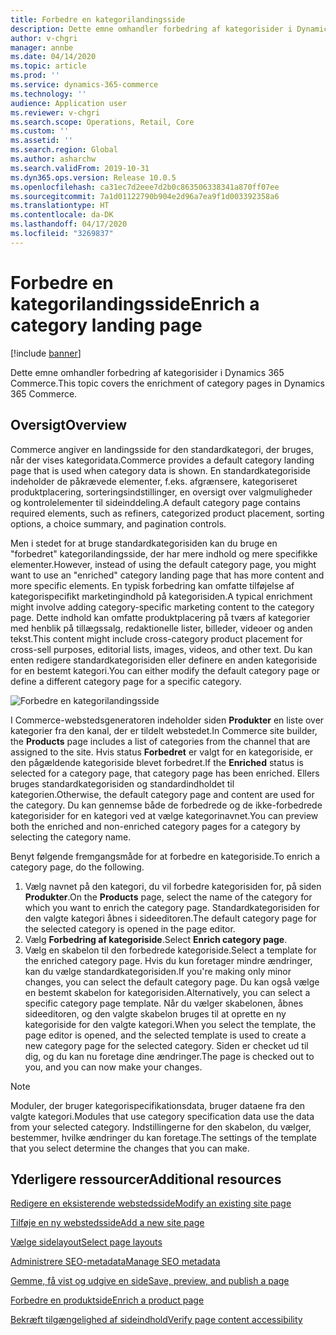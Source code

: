 ```yaml
---
title: Forbedre en kategorilandingsside
description: Dette emne omhandler forbedring af kategorisider i Dynamics 365 Commerce.
author: v-chgri
manager: annbe
ms.date: 04/14/2020
ms.topic: article
ms.prod: ''
ms.service: dynamics-365-commerce
ms.technology: ''
audience: Application user
ms.reviewer: v-chgri
ms.search.scope: Operations, Retail, Core
ms.custom: ''
ms.assetid: ''
ms.search.region: Global
ms.author: asharchw
ms.search.validFrom: 2019-10-31
ms.dyn365.ops.version: Release 10.0.5
ms.openlocfilehash: ca31ec7d2eee7d2b0c863506338341a870ff07ee
ms.sourcegitcommit: 7a1d01122790b904e2d96a7ea9f1d003392358a6
ms.translationtype: HT
ms.contentlocale: da-DK
ms.lasthandoff: 04/17/2020
ms.locfileid: "3269837"
---
```

# <a name="enrich-a-category-landing-page"></a><span data-ttu-id="b9a3f-103">Forbedre en kategorilandingsside</span><span class="sxs-lookup"><span data-stu-id="b9a3f-103">Enrich a category landing page</span></span>


[!include [banner](includes/banner.md)]

<span data-ttu-id="b9a3f-104">Dette emne omhandler forbedring af kategorisider i Dynamics 365 Commerce.</span><span class="sxs-lookup"><span data-stu-id="b9a3f-104">This topic covers the enrichment of category pages in Dynamics 365 Commerce.</span></span>

## <a name="overview"></a><span data-ttu-id="b9a3f-105">Oversigt</span><span class="sxs-lookup"><span data-stu-id="b9a3f-105">Overview</span></span>

<span data-ttu-id="b9a3f-106">Commerce angiver en landingsside for den standardkategori, der bruges, når der vises kategoridata.</span><span class="sxs-lookup"><span data-stu-id="b9a3f-106">Commerce provides a default category landing page that is used when category data is shown.</span></span> <span data-ttu-id="b9a3f-107">En standardkategoriside indeholder de påkrævede elementer, f.eks. afgrænsere, kategoriseret produktplacering, sorteringsindstillinger, en oversigt over valgmuligheder og kontrolelementer til sideinddeling.</span><span class="sxs-lookup"><span data-stu-id="b9a3f-107">A default category page contains required elements, such as refiners, categorized product placement, sorting options, a choice summary, and pagination controls.</span></span> 

<span data-ttu-id="b9a3f-108">Men i stedet for at bruge standardkategorisiden kan du bruge en "forbedret" kategorilandingsside, der har mere indhold og mere specifikke elementer.</span><span class="sxs-lookup"><span data-stu-id="b9a3f-108">However, instead of using the default category page, you might want to use an "enriched" category landing page that has more content and more specific elements.</span></span> <span data-ttu-id="b9a3f-109">En typisk forbedring kan omfatte tilføjelse af kategorispecifikt marketingindhold på kategorisiden.</span><span class="sxs-lookup"><span data-stu-id="b9a3f-109">A typical enrichment might involve adding category-specific marketing content to the category page.</span></span> <span data-ttu-id="b9a3f-110">Dette indhold kan omfatte produktplacering på tværs af kategorier med henblik på tillægssalg, redaktionelle lister, billeder, videoer og anden tekst.</span><span class="sxs-lookup"><span data-stu-id="b9a3f-110">This content might include cross-category product placement for cross-sell purposes, editorial lists, images, videos, and other text.</span></span> <span data-ttu-id="b9a3f-111">Du kan enten redigere standardkategorisiden eller definere en anden kategoriside for en bestemt kategori.</span><span class="sxs-lookup"><span data-stu-id="b9a3f-111">You can either modify the default category page or define a different category page for a specific category.</span></span>

![Forbedre en kategorilandingsside](./media/CategoryLandingPages.png)

<span data-ttu-id="b9a3f-113">I Commerce-webstedsgeneratoren indeholder siden **Produkter** en liste over kategorier fra den kanal, der er tildelt webstedet.</span><span class="sxs-lookup"><span data-stu-id="b9a3f-113">In Commerce site builder, the **Products** page includes a list of categories from the channel that are assigned to the site.</span></span> <span data-ttu-id="b9a3f-114">Hvis status **Forbedret** er valgt for en kategoriside, er den pågældende kategoriside blevet forbedret.</span><span class="sxs-lookup"><span data-stu-id="b9a3f-114">If the **Enriched** status is selected for a category page, that category page has been enriched.</span></span> <span data-ttu-id="b9a3f-115">Ellers bruges standardkategorisiden og standardindholdet til kategorien.</span><span class="sxs-lookup"><span data-stu-id="b9a3f-115">Otherwise, the default category page and content are used for the category.</span></span> <span data-ttu-id="b9a3f-116">Du kan gennemse både de forbedrede og de ikke-forbedrede kategorisider for en kategori ved at vælge kategorinavnet.</span><span class="sxs-lookup"><span data-stu-id="b9a3f-116">You can preview both the enriched and non-enriched category pages for a category by selecting the category name.</span></span>

<span data-ttu-id="b9a3f-117">Benyt følgende fremgangsmåde for at forbedre en kategoriside.</span><span class="sxs-lookup"><span data-stu-id="b9a3f-117">To enrich a category page, do the following.</span></span>

1. <span data-ttu-id="b9a3f-118">Vælg navnet på den kategori, du vil forbedre kategorisiden for, på siden **Produkter**.</span><span class="sxs-lookup"><span data-stu-id="b9a3f-118">On the **Products** page, select the name of the category for which you want to enrich the category page.</span></span> <span data-ttu-id="b9a3f-119">Standardkategorisiden for den valgte kategori åbnes i sideeditoren.</span><span class="sxs-lookup"><span data-stu-id="b9a3f-119">The default category page for the selected category is opened in the page editor.</span></span>
2. <span data-ttu-id="b9a3f-120">Vælg **Forbedring af kategoriside**.</span><span class="sxs-lookup"><span data-stu-id="b9a3f-120">Select **Enrich category page**.</span></span>
3. <span data-ttu-id="b9a3f-121">Vælg en skabelon til den forbedrede kategoriside.</span><span class="sxs-lookup"><span data-stu-id="b9a3f-121">Select a template for the enriched category page.</span></span> <span data-ttu-id="b9a3f-122">Hvis du kun foretager mindre ændringer, kan du vælge standardkategorisiden.</span><span class="sxs-lookup"><span data-stu-id="b9a3f-122">If you're making only minor changes, you can select the default category page.</span></span> <span data-ttu-id="b9a3f-123">Du kan også vælge en bestemt skabelon for kategorisiden.</span><span class="sxs-lookup"><span data-stu-id="b9a3f-123">Alternatively, you can select a specific category page template.</span></span> <span data-ttu-id="b9a3f-124">Når du vælger skabelonen, åbnes sideeditoren, og den valgte skabelon bruges til at oprette en ny kategoriside for den valgte kategori.</span><span class="sxs-lookup"><span data-stu-id="b9a3f-124">When you select the template, the page editor is opened, and the selected template is used to create a new category page for the selected category.</span></span> <span data-ttu-id="b9a3f-125">Siden er checket ud til dig, og du kan nu foretage dine ændringer.</span><span class="sxs-lookup"><span data-stu-id="b9a3f-125">The page is checked out to you, and you can now make your changes.</span></span>

> [!NOTE]
> <span data-ttu-id="b9a3f-126">Moduler, der bruger kategorispecifikationsdata, bruger dataene fra den valgte kategori.</span><span class="sxs-lookup"><span data-stu-id="b9a3f-126">Modules that use category specification data use the data from your selected category.</span></span> <span data-ttu-id="b9a3f-127">Indstillingerne for den skabelon, du vælger, bestemmer, hvilke ændringer du kan foretage.</span><span class="sxs-lookup"><span data-stu-id="b9a3f-127">The settings of the template that you select determine the changes that you can make.</span></span>

## <a name="additional-resources"></a><span data-ttu-id="b9a3f-128">Yderligere ressourcer</span><span class="sxs-lookup"><span data-stu-id="b9a3f-128">Additional resources</span></span>

[<span data-ttu-id="b9a3f-129">Redigere en eksisterende webstedsside</span><span class="sxs-lookup"><span data-stu-id="b9a3f-129">Modify an existing site page</span></span>](modify-existing-page.md)

[<span data-ttu-id="b9a3f-130">Tilføje en ny webstedsside</span><span class="sxs-lookup"><span data-stu-id="b9a3f-130">Add a new site page</span></span>](add-new-page.md)

[<span data-ttu-id="b9a3f-131">Vælge sidelayout</span><span class="sxs-lookup"><span data-stu-id="b9a3f-131">Select page layouts</span></span>](select-page-layouts.md)

[<span data-ttu-id="b9a3f-132">Administrere SEO-metadata</span><span class="sxs-lookup"><span data-stu-id="b9a3f-132">Manage SEO metadata</span></span>](manage-seo-metadata.md)

[<span data-ttu-id="b9a3f-133">Gemme, få vist og udgive en side</span><span class="sxs-lookup"><span data-stu-id="b9a3f-133">Save, preview, and publish a page</span></span>](save-preview-publish-page.md)

[<span data-ttu-id="b9a3f-134">Forbedre en produktside</span><span class="sxs-lookup"><span data-stu-id="b9a3f-134">Enrich a product page</span></span>](enrich-product-page.md)

[<span data-ttu-id="b9a3f-135">Bekræft tilgængelighed af sideindhold</span><span class="sxs-lookup"><span data-stu-id="b9a3f-135">Verify page content accessibility</span></span>](verify-accessibility.md)
